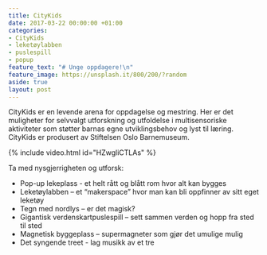 ```yaml
---
title: CityKids
date: 2017-03-22 00:00:00 +01:00
categories:
- CityKids
- leketøylabben
- puslespill
- popup
feature_text: "# Unge oppdagere!\n"
feature_image: https://unsplash.it/800/200/?random
aside: true
layout: post
---
```


CityKids er en levende arena for oppdagelse og mestring. Her er det muligheter for selvvalgt utforskning og utfoldelse i multisensoriske aktiviteter som støtter barnas egne utviklingsbehov og lyst til læring. CityKids er produsert av Stiftelsen Oslo Barnemuseum.

<!-- more -->

{% include video.html id="HZwgliCTLAs" %}

Ta med nysgjerrigheten og utforsk:
 * Pop-up lekeplass - et helt rått og blått rom hvor alt kan bygges
 * Leketøylabben – et “makerspace” hvor man kan bli oppfinner av sitt eget leketøy
 * Tegn med nordlys – er det magisk?
 *  Gigantisk verdenskartpuslespill – sett sammen verden og hopp fra sted til sted
 *  Magnetisk byggeplass – supermagneter som gjør det umulige mulig
 * Det syngende treet - lag musikk av et tre
